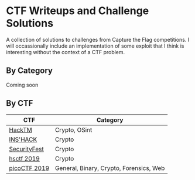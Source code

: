 # CTF Writeups and Challenge Solutions

A collection of solutions to challenges from Capture the Flag competitions. I will occassionally include an implementation of some exploit that I think is interesting without the context of a CTF problem.

## By Category

Coming soon


## By CTF

| CTF  | Category |
| ------------- | ------------- |
| [HackTM](https://github.com/jack4818/CTF/tree/master/HackTM)  | Crypto, OSint |
| [INS'HACK](https://github.com/jack4818/CTF/tree/master/INS’HACK)  | Crypto |
| [SecurityFest](https://github.com/jack4818/CTF/tree/master/SecurityFest)  | Crypto  |
| [hsctf 2019](https://github.com/jack4818/CTF/tree/master/hsctf-2019/)  | Crypto  |
| [picoCTF 2019](https://github.com/jack4818/CTF/tree/master/picoCTF-2019)  | General, Binary, Crypto, Forensics, Web  |

